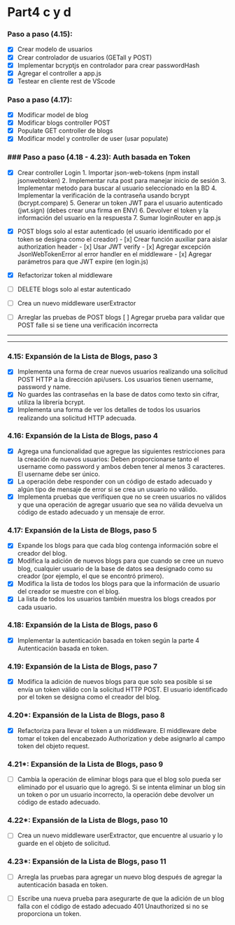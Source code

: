 # Part4 c y d

### Paso a paso (4.15):
- [x] Crear modelo de usuarios
- [x] Crear controlador de usuarios (GETall y POST)
- [x] Implementar bcryptjs en controlador para crear passwordHash
- [x] Agregar el controller a app.js
- [x] Testear en cliente rest de VScode

### Paso a paso (4.17):
- [x] Modificar model de blog 
- [x] Modificar blogs controller POST 
- [x] Populate GET controller de blogs
- [x] Modificar model y controller de user (usar populate)

### ### Paso a paso (4.18 - 4.23): Auth basada en Token
- [x] Crear controller Login 
        1. Importar json-web-tokens (npm install jsonwebtoken)
        2. Implementar ruta post para manejar inicio de sesión
        3. Implementar metodo para buscar al usuario seleccionado en la BD
        4. Implementar la verificación de la contraseña usando bcrypt (bcrypt.compare)
        5. Generar un token JWT para el usuario autenticado (jwt.sign) (debes crear una firma en ENV)
        6. Devolver el token y la información del usuario en la respuesta
        7. Sumar loginRouter en app.js
 
- [x] POST blogs solo al estar autenticado (el usuario identificado por el token se designa como el creador)
        - [x] Crear función auxiliar para aislar authorization header
        - [x] Usar JWT verify
        - [x] Agregar excepción JsonWebTokenError al error handler en el middleware
        - [x] Agregar parámetros para que JWT expire (en login.js)

- [x] Refactorizar token al middleware
- [ ] DELETE blogs solo al estar autenticado
- [ ] Crea un nuevo middleware userExtractor

- [ ] Arreglar las pruebas de POST blogs
  [ ] Agregar prueba para validar que POST falle si se tiene una verificación incorrecta

 

---
<!-- ### TO-DO (pendientes):
- [x] Implementar Logger Middleware y Error Handler Middleware
- [x] Implementar Express Async Errors
- [x] Implementar eslint -->
---




### 4.15: Expansión de la Lista de Blogs, paso 3

- [x] Implementa una forma de crear nuevos usuarios realizando una solicitud POST HTTP a la dirección api/users. Los usuarios tienen username, password y name.
- [x] No guardes las contraseñas en la base de datos como texto sin cifrar, utiliza la librería bcrypt.
- [x] Implementa una forma de ver los detalles de todos los usuarios realizando una solicitud HTTP adecuada.

### 4.16: Expansión de la Lista de Blogs, paso 4

- [x] Agrega una funcionalidad que agregue las siguientes restricciones para la creación de nuevos usuarios: Deben proporcionarse tanto el username como password y ambos deben tener al menos 3 caracteres. El username debe ser único.
- [x] La operación debe responder con un código de estado adecuado y algún tipo de mensaje de error si se crea un usuario no válido.
- [x] Implementa pruebas que verifiquen que no se creen usuarios no válidos y que una operación de agregar usuario que sea no válida devuelva un código de estado adecuado y un mensaje de error.

### 4.17: Expansión de la Lista de Blogs, paso 5

- [x] Expande los blogs para que cada blog contenga información sobre el creador del blog.
- [x] Modifica la adición de nuevos blogs para que cuando se cree un nuevo blog, cualquier usuario de la base de datos sea designado como su creador (por ejemplo, el que se encontró primero).
- [x] Modifica la lista de todos los blogs para que la información de usuario del creador se muestre con el blog.
- [x] La lista de todos los usuarios también muestra los blogs creados por cada usuario.

### 4.18: Expansión de la Lista de Blogs, paso 6

- [x] Implementar la autenticación basada en token según la parte 4 Autenticación basada en token.

### 4.19: Expansión de la Lista de Blogs, paso 7

- [x] Modifica la adición de nuevos blogs para que solo sea posible si se envía un token válido con la solicitud HTTP POST. El usuario identificado por el token se designa como el creador del blog.

### 4.20\*: Expansión de la Lista de Blogs, paso 8

- [x] Refactoriza para llevar el token a un middleware. El middleware debe tomar el token del encabezado Authorization y debe asignarlo al campo token del objeto request.

### 4.21\*: Expansión de la Lista de Blogs, paso 9

- [ ] Cambia la operación de eliminar blogs para que el blog solo pueda ser eliminado por el usuario que lo agregó. Si se intenta eliminar un blog sin un token o por un usuario incorrecto, la operación debe devolver un código de estado adecuado.

### 4.22\*: Expansión de la Lista de Blogs, paso 10

- [ ] Crea un nuevo middleware userExtractor, que encuentre al usuario y lo guarde en el objeto de solicitud.

### 4.23\*: Expansión de la Lista de Blogs, paso 11

- [ ] Arregla las pruebas para agregar un nuevo blog después de agregar la autenticación basada en token.
- [ ] Escribe una nueva prueba para asegurarte de que la adición de un blog falla con el código de estado adecuado 401 Unauthorized si no se proporciona un token.





<!-- # Part4b
### 4.8: Pruebas de Lista de Blogs, paso 1

- [x] Utiliza la librería SuperTest para escribir una prueba que realice una solicitud HTTP GET a la URL `/api/blogs`. Verifica que la aplicación de la lista de blogs devuelva la cantidad correcta de publicaciones de blog en formato JSON.
- [x] Refactoriza el controlador de ruta para usar la sintaxis async/await en lugar de promesas.
- [x] Realiza cambios en el código para definir el entorno de prueba y usar una base de datos separada.

### 4.9: Pruebas de Lista de Blogs, paso 2

- [x] Escribe una prueba que verifique que la propiedad de identificador único de las publicaciones del blog se llame `id` en lugar de `_id`.
- [x] Realiza los cambios necesarios en el código para que pase la prueba, utilizando el método `toJSON`.

### 4.10: Pruebas de Lista de Blogs, paso 3

- [x] Escribe una prueba que verifique que al realizar una solicitud HTTP POST a la URL `/api/blogs` se crea correctamente una nueva publicación de blog.
- [x] Verifica que el número total de blogs en el sistema se incrementa en uno.
- [x] Refactoriza la operación para usar async/await en lugar de promesas.

### 4.11\*: Pruebas de Lista de Blogs, paso 4

- [x] Escribe una prueba que verifique que si la propiedad `likes` falta en la solicitud, tendrá el valor 0 por defecto.
- [x] Realiza los cambios necesarios en el código para que pase la prueba.

### 4.12\*: Pruebas de Lista de Blogs, paso 5

- [x] Escribe una prueba que verifique que si faltan las propiedades `title` o `url` en los datos solicitados, el backend responde con el código de estado 400 Bad Request.
- [x] Realiza los cambios necesarios en el código para que pase la prueba.

### 4.13: Expansiones de la Lista de Blogs, paso 1

- [x] Implementa la funcionalidad para eliminar un solo recurso de publicación de blog usando async/await.
- [x] Implementa pruebas para esta funcionalidad.

### 4.14: Expansiones de Listas de Blogs, paso 2

- [x] Implementa la funcionalidad para actualizar la información (cantidad de likes) de una publicación de blog individual usando async/await.
- [x] Implementa pruebas para esta funcionalidad. -->





<!-- # Part4a

### TO-DO:

- [x] Personaliza el Schema de blogs (Schema.set()) para que solo nos devuelva las propiedades deseadas

### OPCIONALES

- [ ] Aprender de Lodash

### 4.3: Funciones Auxiliares y Pruebas Unitarias, paso 1

- [x] Crear una función `dummy` que reciba un array de publicaciones de blog y devuelva 1.
- [x] Verificar la configuración de prueba con una prueba que asegure que `dummy` devuelve 1.

### 4.4: Funciones Auxiliares y Pruebas Unitarias, paso 2

- [x] Crear una función `totalLikes` que reciba una lista de publicaciones de blogs y devuelva la suma total de likes.
- [x] Escribir pruebas para `totalLikes` usando un bloque `describe`.

### 4.5\*: Funciones Auxiliares y Pruebas Unitarias, paso 3

- [x] Crear una función `favoriteBlog` que reciba una lista de blogs y devuelva el blog con más likes.
- [x] Escribir pruebas para `favoriteBlog` usando un bloque `describe`.

### 4.6\*: Funciones Auxiliares y Pruebas Unitarias, paso 4

- [x] Crear una función `mostBlogs` que reciba una lista de blogs y devuelva el autor con la mayor cantidad de blogs.
- [x] Escribir pruebas para `mostBlogs` usando un bloque `describe`.

### 4.7\*: Funciones Auxiliares y Pruebas Unitarias, paso 5

- [x] Crear una función `mostLikes` que reciba una lista de blogs y devuelva el autor con la mayor cantidad de likes.
- [x] Escribir pruebas para `mostLikes` usando un bloque `describe`. -->
